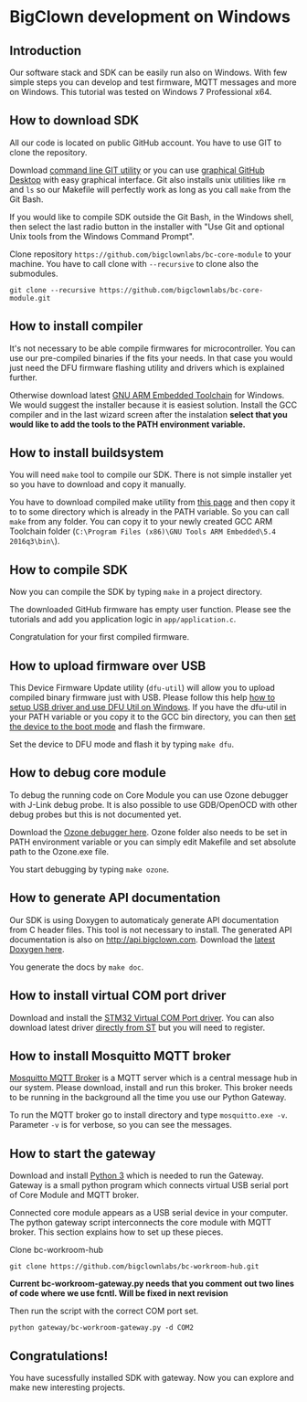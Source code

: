 # BigClown development on Windows

<!-- toc -->


## Introduction


Our software stack and SDK can be easily run also on Windows.
With few simple steps you can develop and test firmware, MQTT messages and more on Windows.
This tutorial was tested on Windows 7 Professional x64.


## How to download SDK


All our code is located on public GitHub account. You have to use GIT to clone the repository.

Download [command line GIT utility](https://git-scm.com/download/win) or you can use [graphical GitHub Desktop](https://desktop.github.com/) with easy graphical interface. Git also installs unix utilities like `rm` and `ls` so our Makefile will perfectly work as long as you call `make` from the Git Bash.

If you would like to compile SDK outside the Git Bash, in the Windows shell, then select the last radio button in the installer with "Use Git and optional Unix tools from the Windows Command Prompt".

Clone repository `https://github.com/bigclownlabs/bc-core-module` to your machine.
You have to call clone with `--recursive` to clone also the submodules.

`git clone --recursive https://github.com/bigclownlabs/bc-core-module.git`



## How to install compiler


It's not necessary to be able compile firmwares for microcontroller.
You can use our pre-compiled binaries if the fits your needs.
In that case you would just need the DFU firmware flashing utility and drivers which is explained further.

Otherwise download latest [GNU ARM Embedded Toolchain](https://launchpad.net/gcc-arm-embedded/+download) for Windows.
We would suggest the installer because it is easiest solution. Install the GCC compiler and in the last wizard screen after the instalation **select that you would like to add the tools to the PATH environment variable.**


## How to install buildsystem


You will need `make` tool to compile our SDK. There is not simple installer yet so you have to download and copy it manually.

You have to download compiled make utility from [this page](http://www.equation.com/servlet/equation.cmd?fa=make) and then copy it to to some directory which is already in the PATH variable. So you can call `make` from any folder. You can copy it to your newly created GCC ARM Toolchain folder (`C:\Program Files (x86)\GNU Tools ARM Embedded\5.4 2016q3\bin\`).


## How to compile SDK


Now you can compile the SDK by typing `make` in a project directory.

The downloaded GitHub firmware has empty user function. Please see the tutorials and add you application logic in `app/application.c`.

Congratulation for your first compiled firmware.


## How to upload firmware over USB


This Device Firmware Update utility (`dfu-util`) will allow you to upload compiled binary firmware just with USB.
Please follow this help [how to setup USB driver and use DFU Util on Windows](https://doc.bigclown.com/core-module.html#on-windows-10-64-bit-desktop).
If you have the dfu-util in your PATH variable or you copy it to the GCC bin directory, you can then [set the device to the boot mode](https://doc.bigclown.com/core-module.html#programming-using-usb-dfu-bootloader) and flash the firmware.

Set the device to DFU mode and flash it by typing `make dfu`.


## How to debug core module


To debug the running code on Core Module you can use Ozone debugger with J-Link debug probe. It is also possible to use GDB/OpenOCD with other debug probes but this is not documented yet.

Download the [Ozone debugger here](https://www.segger.com/downloads/jlink#Ozone).
Ozone folder also needs to be set in PATH environment variable or you can simply edit Makefile and set absolute path to the Ozone.exe file.

You start debugging by typing `make ozone`.


## How to generate API documentation


Our SDK is using Doxygen to automaticaly generate API documentation from C header files.
This tool is not necessary to install.
The generated API documentation is also on http://api.bigclown.com.
Download the [latest Doxygen here](http://www.stack.nl/~dimitri/doxygen/download.html).

You generate the docs by `make doc`.


## How to install virtual COM port driver


Download and install the [STM32 Virtual COM Port driver](https://drive.google.com/open?id=0B5pXL_JAACMvczQ0MVM1eUZILXc). You can also download latest driver [directly from ST](http://www.st.com/en/development-tools/stsw-stm32102.html) but you will need to register.


## How to install Mosquitto MQTT broker


[Mosquitto MQTT Broker](https://mosquitto.org/download/) is a MQTT server which is a central message hub in our system. Please download, install and run this broker. This broker needs to be running in the background all the time you use our Python Gateway.

To run the MQTT broker go to install directory and type `mosquitto.exe -v`.
Parameter `-v` is for verbose, so you can see the messages.


## How to start the gateway


Download and install [Python 3](https://www.python.org/downloads/) which is needed to run the Gateway. Gateway is a small python program which connects virtual USB serial port of Core Module and MQTT broker.

Connected core module appears as a USB serial device in your computer.
The python gateway script interconnects the core module with MQTT broker.
This section explains how to set up these pieces.

Clone bc-workroom-hub

`git clone https://github.com/bigclownlabs/bc-workroom-hub.git`

**Current bc-workroom-gateway.py needs that you comment out two lines of code where we use fcntl. Will be fixed in next revision**

Then run the script with the correct COM port set.

`python gateway/bc-workroom-gateway.py -d COM2`


## Congratulations!


You have sucessfully installed SDK with gateway. Now you can explore and make new interesting projects.
